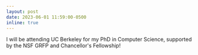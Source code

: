 ```yaml
---
layout: post
date: 2023-06-01 11:59:00-0500
inline: true
---
```


I will be attending UC Berkeley for my PhD in Computer Science, supported by the NSF GRFP and Chancellor's Fellowship!
